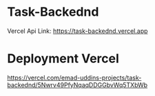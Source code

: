 # Task-Backednd
Vercel Api Link: https://task-backednd.vercel.app

# Deployment Vercel
https://vercel.com/emad-uddins-projects/task-backednd/5Nwrv49PfyNqaqDDGGbvWq5TXbWb